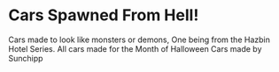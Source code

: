 # Cars Spawned From Hell!
Cars made to look like monsters or demons, One being from the Hazbin Hotel Series. All cars made for the Month of Halloween
Cars made by Sunchipp
